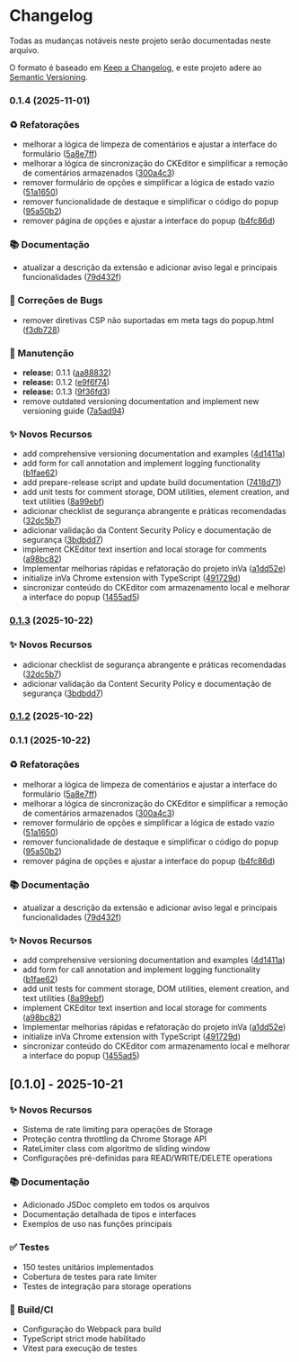 # Changelog

Todas as mudanças notáveis neste projeto serão documentadas neste arquivo.

O formato é baseado em [Keep a Changelog](https://keepachangelog.com/pt-BR/1.0.0/),
e este projeto adere ao [Semantic Versioning](https://semver.org/lang/pt-BR/).

### 0.1.4 (2025-11-01)


### ♻️ Refatorações

* melhorar a lógica de limpeza de comentários e ajustar a interface do formulário ([5a8e7ff](https://github.com/CharllysFernandes/inVa/commit/5a8e7ff59b79171f8728ce8cb15caf7d75166379))
* melhorar a lógica de sincronização do CKEditor e simplificar a remoção de comentários armazenados ([300a4c3](https://github.com/CharllysFernandes/inVa/commit/300a4c38f303495356d88fd4be1dec670d7cbdbe))
* remover formulário de opções e simplificar a lógica de estado vazio ([51a1650](https://github.com/CharllysFernandes/inVa/commit/51a1650b11a53423b1b86bcaeee6404849f8396b))
* remover funcionalidade de destaque e simplificar o código do popup ([95a50b2](https://github.com/CharllysFernandes/inVa/commit/95a50b2a70e43dbcc42db7bfeed894adcbb16dad))
* remover página de opções e ajustar a interface do popup ([b4fc86d](https://github.com/CharllysFernandes/inVa/commit/b4fc86dcb35184c62f05f564f378502669630ace))


### 📚 Documentação

* atualizar a descrição da extensão e adicionar aviso legal e principais funcionalidades ([79d432f](https://github.com/CharllysFernandes/inVa/commit/79d432fb32e773641e74824b22ff8f07c93240b3))


### 🐛 Correções de Bugs

* remover diretivas CSP não suportadas em meta tags do popup.html ([f3db728](https://github.com/CharllysFernandes/inVa/commit/f3db728fdac8af727156a635a1df2412c9b3c78e))


### 🔨 Manutenção

* **release:** 0.1.1 ([aa88832](https://github.com/CharllysFernandes/inVa/commit/aa88832e7f15f6d24c304e9f635a28fcef7417ea))
* **release:** 0.1.2 ([e9f6f74](https://github.com/CharllysFernandes/inVa/commit/e9f6f74e25902310c30f08867fa58c01aee34ccd))
* **release:** 0.1.3 ([9f36fd3](https://github.com/CharllysFernandes/inVa/commit/9f36fd3cf1e89e3dbf3143643e13aefb28bb6044))
* remove outdated versioning documentation and implement new versioning guide ([7a5ad94](https://github.com/CharllysFernandes/inVa/commit/7a5ad94e702739e2a08b2583bfa24ca6afd8b355))


### ✨ Novos Recursos

* add comprehensive versioning documentation and examples ([4d1411a](https://github.com/CharllysFernandes/inVa/commit/4d1411a0f4c0029e0d0c9e36a1e3ae2eeba8ada1))
* add form for call annotation and implement logging functionality ([b1fae62](https://github.com/CharllysFernandes/inVa/commit/b1fae62c3ed46424db46f2d0057c005100ca4a19))
* add prepare-release script and update build documentation ([7418d71](https://github.com/CharllysFernandes/inVa/commit/7418d711e48001b9128d1448ba4bf48841e2e23f))
* add unit tests for comment storage, DOM utilities, element creation, and text utilities ([8a99ebf](https://github.com/CharllysFernandes/inVa/commit/8a99ebfe71684be4a0f01a8e0cd7a268b90066b0))
* adicionar checklist de segurança abrangente e práticas recomendadas ([32dc5b7](https://github.com/CharllysFernandes/inVa/commit/32dc5b7475de708fe2a8269300b696510ec38d1d))
* adicionar validação da Content Security Policy e documentação de segurança ([3bdbdd7](https://github.com/CharllysFernandes/inVa/commit/3bdbdd7dd3928c146742c140a087e83714de00fb))
* implement CKEditor text insertion and local storage for comments ([a98bc82](https://github.com/CharllysFernandes/inVa/commit/a98bc821f887e5531a9370f6a753ea3ca0c38169))
* Implementar melhorias rápidas e refatoração do projeto inVa ([a1dd52e](https://github.com/CharllysFernandes/inVa/commit/a1dd52e0fc408730cd8c5e26f15a9428668611d4))
* initialize inVa Chrome extension with TypeScript ([491729d](https://github.com/CharllysFernandes/inVa/commit/491729df4906f8d2eb239949d3babf6f0cd30db1))
* sincronizar conteúdo do CKEditor com armazenamento local e melhorar a interface do popup ([1455ad5](https://github.com/CharllysFernandes/inVa/commit/1455ad5d07248db97558bfd92f14b51cda69b9a1))

### [0.1.3](https://github.com/CharllysFernandes/inVa/compare/v0.1.2...v0.1.3) (2025-10-22)


### ✨ Novos Recursos

* adicionar checklist de segurança abrangente e práticas recomendadas ([32dc5b7](https://github.com/CharllysFernandes/inVa/commit/32dc5b7475de708fe2a8269300b696510ec38d1d))
* adicionar validação da Content Security Policy e documentação de segurança ([3bdbdd7](https://github.com/CharllysFernandes/inVa/commit/3bdbdd7dd3928c146742c140a087e83714de00fb))

### [0.1.2](https://github.com/CharllysFernandes/inVa/compare/v0.1.1...v0.1.2) (2025-10-22)

### 0.1.1 (2025-10-22)


### ♻️ Refatorações

* melhorar a lógica de limpeza de comentários e ajustar a interface do formulário ([5a8e7ff](https://github.com/CharllysFernandes/inVa/commit/5a8e7ff59b79171f8728ce8cb15caf7d75166379))
* melhorar a lógica de sincronização do CKEditor e simplificar a remoção de comentários armazenados ([300a4c3](https://github.com/CharllysFernandes/inVa/commit/300a4c38f303495356d88fd4be1dec670d7cbdbe))
* remover formulário de opções e simplificar a lógica de estado vazio ([51a1650](https://github.com/CharllysFernandes/inVa/commit/51a1650b11a53423b1b86bcaeee6404849f8396b))
* remover funcionalidade de destaque e simplificar o código do popup ([95a50b2](https://github.com/CharllysFernandes/inVa/commit/95a50b2a70e43dbcc42db7bfeed894adcbb16dad))
* remover página de opções e ajustar a interface do popup ([b4fc86d](https://github.com/CharllysFernandes/inVa/commit/b4fc86dcb35184c62f05f564f378502669630ace))


### 📚 Documentação

* atualizar a descrição da extensão e adicionar aviso legal e principais funcionalidades ([79d432f](https://github.com/CharllysFernandes/inVa/commit/79d432fb32e773641e74824b22ff8f07c93240b3))


### ✨ Novos Recursos

* add comprehensive versioning documentation and examples ([4d1411a](https://github.com/CharllysFernandes/inVa/commit/4d1411a0f4c0029e0d0c9e36a1e3ae2eeba8ada1))
* add form for call annotation and implement logging functionality ([b1fae62](https://github.com/CharllysFernandes/inVa/commit/b1fae62c3ed46424db46f2d0057c005100ca4a19))
* add unit tests for comment storage, DOM utilities, element creation, and text utilities ([8a99ebf](https://github.com/CharllysFernandes/inVa/commit/8a99ebfe71684be4a0f01a8e0cd7a268b90066b0))
* implement CKEditor text insertion and local storage for comments ([a98bc82](https://github.com/CharllysFernandes/inVa/commit/a98bc821f887e5531a9370f6a753ea3ca0c38169))
* Implementar melhorias rápidas e refatoração do projeto inVa ([a1dd52e](https://github.com/CharllysFernandes/inVa/commit/a1dd52e0fc408730cd8c5e26f15a9428668611d4))
* initialize inVa Chrome extension with TypeScript ([491729d](https://github.com/CharllysFernandes/inVa/commit/491729df4906f8d2eb239949d3babf6f0cd30db1))
* sincronizar conteúdo do CKEditor com armazenamento local e melhorar a interface do popup ([1455ad5](https://github.com/CharllysFernandes/inVa/commit/1455ad5d07248db97558bfd92f14b51cda69b9a1))

## [0.1.0] - 2025-10-21

### ✨ Novos Recursos

- Sistema de rate limiting para operações de Storage
- Proteção contra throttling da Chrome Storage API
- RateLimiter class com algoritmo de sliding window
- Configurações pré-definidas para READ/WRITE/DELETE operations

### 📚 Documentação

- Adicionado JSDoc completo em todos os arquivos
- Documentação detalhada de tipos e interfaces
- Exemplos de uso nas funções principais

### ✅ Testes

- 150 testes unitários implementados
- Cobertura de testes para rate limiter
- Testes de integração para storage operations

### 🔧 Build/CI

- Configuração do Webpack para build
- TypeScript strict mode habilitado
- Vitest para execução de testes
